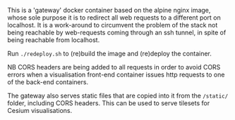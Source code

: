 This is a 'gateway' docker container based on the alpine nginx image,
whose sole purpose it is to redirect all web requests to a different
port on localhost. It is a work-around to circumvent the problem of
the stack not being reachable by web-requests coming through an ssh
tunnel, in spite of being reachable from localhost.

Run `./redeploy.sh` to (re)build the image and (re)deploy the container.

NB CORS headers are being added to all requests in order to avoid CORS
errors when a visualisation front-end container issues http requests
to one of the back-end containers.

The gateway also serves static files that are copied into it from the
`/static/` folder, including CORS headers. This can be used to serve
tilesets for Cesium visualisations.
